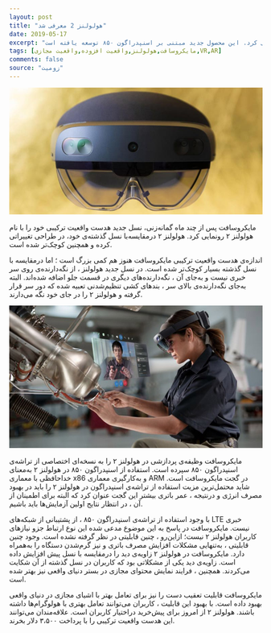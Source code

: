 ```yaml
---
layout: post
title: "هولولنز 2 معرفی شد"
date: 2019-05-17
excerpt: "پس از سال‌ها گمانه‌زنی، مایکروسافت نسل جدید هدست واقعیت ترکیبی خود را با نام هولولنز ۲ رونمایی کرد. این محصول جدید مبتنی بر اسنپدراگون ۸۵۰ توسعه یافته است."
tags: [مایکروسافت,هولولنز,واقعیت افزوده,واقعیت مجازی,VR,AR]
comments: false
source: "زومیت"
---
```


![image](/assets/img/posts/1.jpg)

مایکروسافت پس از چند ماه گمانه‌زنی، نسل جدید هدست واقعیت ترکیبی خود را با نام هولولنز ۲ رونمایی کرد. هولولنز ۲ در‌مقایسه‌با نسل گذشته‌ی خود، در طراحی تغییراتی کرده و همچنین کوچک‌تر شده است.

اندازه‌ی هدست واقعیت ترکیبی مایکروسافت هنوز هم کمی بزرگ است ؛ اما در‌مقایسه‌ با نسل گذشته بسیار کوچک‌تر شده است. در نسل جدید هولولنز ، از نگه‌دارنده‌ی روی سر خبری نیست و به‌جای آن ، نگه‌دارنده‌های دیگری در قسمت جلو اضافه شده‌اند. البته به‌جای نگه‌دارنده‌ی بالای سر ، بند‌های کشی تنظیم‌شدنی تعبیه شده که دور سر قرار گرفته و هولولنز ۲ را در جای خود نگه می‌دارند.

![image](/assets/img/posts/2.jpg)

مایکروسافت وظیفه‌ی پردازشی در هولولنز ۲ را به نسخه‌ای اختصاصی از تراشه‌ی اسنپدراگون ۸۵۰ سپرده است. استفاده از اسنپدراگون ۸۵۰ در هولولنز ۲ به‌معنای خداحافظی با معماری x86 و به‌کارگیری معماری ARM در گجت مایکروسافت است. شاید محتمل‌ترین مزیت استفاده از تراشه‌ی اسنپدراگون در هولولنز ۲ را باید در بهبود مصرف انرژی و درنتیجه ، عمر باتری بیشتر این گجت عنوان کرد که البته برای اطمینان از آن ، در انتظار نتایج اولین آزمایش‌ها باید باشیم.

با وجود استفاده از تراشه‌ی اسنپدراگون ۸۵۰ ، از پشتیبانی از شبکه‌های LTE خبری نیست. مایکروسافت در پاسخ به این موضوع مدعی شده این نوع ارتباط جزو نیازهای کاربران هولولنز ۲ نیست؛ از‌این‌رو ، چنین قابلیتی در نظر گرفته نشده است. وجود چنین قابلیتی ، به‌تنهایی مشکلات افزایش مصرف باتری و نیز گرم‌شدن دستگاه را به‌همراه دارد. مایکروسافت در هولولنز ۲ زاویه‌ی دید را در‌مقایسه‌ با نسل پیش افزایش داده است. زاویه‌ی دید یکی از مشکلاتی بود که کاربران در نسل گذشته از آن شکایت می‌کردند. همچنین ، فرایند نمایش محتوای مجازی در بستر دنیای واقعی نیز بهتر شده است.

مایکروسافت قابلیت تعقیب دست را نیز برای تعامل بهتر با اشیای مجازی در دنیای واقعی بهبود داده است. با بهبود این قابلیت ، کاربران می‌توانند تعامل بهتری با هولوگرام‌ها داشته باشند. هولولنز ۲ از امروز برای پیش‌خرید دراختیار کاربران است. علاقه‌مندان می‌توانند این هدست واقعیت ترکیبی را با پرداخت ۳،۵۰۰ دلار بخرند.
